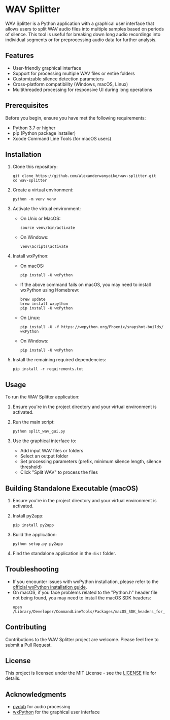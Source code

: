# WAV Splitter

WAV Splitter is a Python application with a graphical user interface that allows users to split WAV audio files into multiple samples based on periods of silence. This tool is useful for breaking down long audio recordings into individual segments or for preprocessing audio data for further analysis.

## Features

- User-friendly graphical interface
- Support for processing multiple WAV files or entire folders
- Customizable silence detection parameters
- Cross-platform compatibility (Windows, macOS, Linux)
- Multithreaded processing for responsive UI during long operations

## Prerequisites

Before you begin, ensure you have met the following requirements:

- Python 3.7 or higher
- pip (Python package installer)
- Xcode Command Line Tools (for macOS users)

## Installation

1. Clone this repository:
   ```
   git clone https://github.com/alexanderwanyoike/wav-splitter.git
   cd wav-splitter
   ```

2. Create a virtual environment:
   ```
   python -m venv venv
   ```

3. Activate the virtual environment:
   - On Unix or MacOS:
     ```
     source venv/bin/activate
     ```
   - On Windows:
     ```
     venv\Scripts\activate
     ```

4. Install wxPython:
   - On macOS:
     ```
     pip install -U wxPython
     ```
   - If the above command fails on macOS, you may need to install wxPython using Homebrew:
     ```
     brew update
     brew install wxpython
     pip install -U wxPython
     ```
   - On Linux:
     ```
     pip install -U -f https://wxpython.org/Phoenix/snapshot-builds/ wxPython
     ```
   - On Windows:
     ```
     pip install -U wxPython
     ```

5. Install the remaining required dependencies:
   ```
   pip install -r requirements.txt
   ```

## Usage

To run the WAV Splitter application:

1. Ensure you're in the project directory and your virtual environment is activated.

2. Run the main script:
   ```
   python split_wav_gui.py
   ```

3. Use the graphical interface to:
   - Add input WAV files or folders
   - Select an output folder
   - Set processing parameters (prefix, minimum silence length, silence threshold)
   - Click "Split WAV" to process the files

## Building Standalone Executable (macOS)

1. Ensure you're in the project directory and your virtual environment is activated.

2. Install py2app:
   ```
   pip install py2app
   ```

3. Build the application:
   ```
   python setup.py py2app
   ```

4. Find the standalone application in the `dist` folder.

## Troubleshooting

- If you encounter issues with wxPython installation, please refer to the [official wxPython installation guide](https://wxpython.org/pages/downloads/).
- On macOS, if you face problems related to the "Python.h" header file not being found, you may need to install the macOS SDK headers:
  ```
  open /Library/Developer/CommandLineTools/Packages/macOS_SDK_headers_for_macOS_10.14.pkg
  ```

## Contributing

Contributions to the WAV Splitter project are welcome. Please feel free to submit a Pull Request.

## License

This project is licensed under the MIT License - see the [LICENSE](LICENSE) file for details.

## Acknowledgments

- [pydub](https://github.com/jiaaro/pydub) for audio processing
- [wxPython](https://www.wxpython.org/) for the graphical user interface
